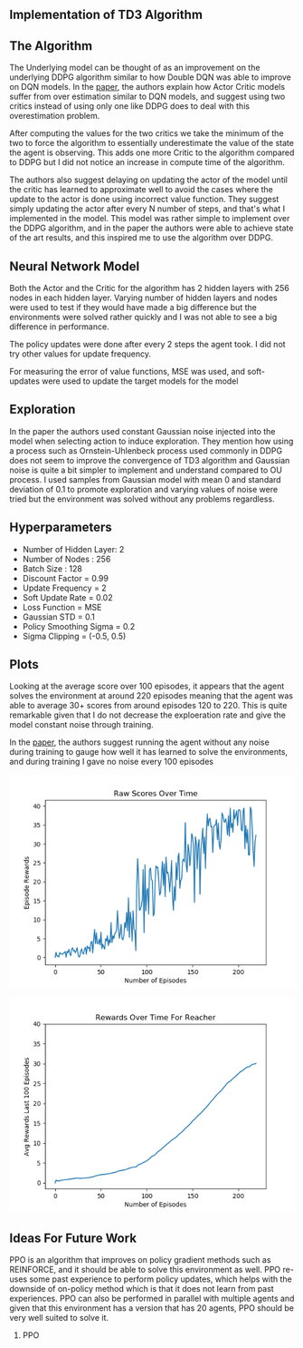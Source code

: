 ## Implementation of TD3 Algorithm

## The Algorithm

The Underlying model can be thought of as an improvement on the underlying DDPG algorithm similar to how Double DQN was able to improve on DQN models. In the [paper](https://arxiv.org/pdf/1802.09477.pdf), the authors explain how Actor Critic models suffer from over estimation similar to DQN models, and suggest using two critics instead of using only one like DDPG does to deal with this overestimation problem. 

After computing the values for the two critics we take the minimum of the two to force the algorithm to essentially underestimate the value of the state the agent is observing. This adds one more Critic to the algorithm compared to DDPG but I did not notice an increase in compute time of the algorithm.

The authors also suggest delaying on updating the actor of the model until the critic has learned to approximate well to avoid the cases where the update to the actor is done using incorrect value function. They suggest simply updating the actor after every N number of steps, and that's what I implemented in the model. This model was rather simple to implement over the DDPG algorithm, and in the paper the authors were able to achieve state of the art results, and this inspired me to use the algorithm over DDPG. 

## Neural Network Model

Both the Actor and the Critic for the algorithm has 2 hidden layers with 256 nodes in each hidden layer. Varying number of hidden layers and nodes were used to test if they would have made a big difference but the environments were solved rather quickly and I was not able to see a big difference in performance.

The policy updates were done after every 2 steps the agent took. I did not try other values for update frequency.

For measuring the error of value functions, MSE was used, and soft-updates were used to update the target models for the model

## Exploration

In the paper the authors used constant Gaussian noise injected into the model when selecting action to induce exploration. They mention how using a process such as Ornstein-Uhlenbeck process used commonly in DDPG does not seem to improve the convergence of  TD3 algorithm and Gaussian noise is quite a bit simpler to implement and understand compared to OU process. I used samples from Gaussian model with mean 0 and standard deviation of 0.1 to promote exploration and varying values of noise were tried but the environment was solved without any problems regardless. 

## Hyperparameters

* Number of Hidden Layer: 2 
* Number of Nodes : 256
* Batch Size : 128
* Discount Factor = 0.99
* Update Frequency = 2
* Soft Update Rate = 0.02
* Loss Function = MSE
* Gaussian STD = 0.1
* Policy Smoothing Sigma = 0.2
* Sigma Clipping = (-0.5, 0.5)

## Plots

Looking at the average score over 100 episodes, it appears that the agent solves the environment at around 220 episodes meaning that the agent was able to average 30+ scores from around episodes 120 to 220. This is quite remarkable given that I do not decrease the exploeration rate and give the model constant noise through training. 

In the [paper](https://arxiv.org/pdf/1802.09477.pdf), the authors suggest running the agent without any noise during training to gauge how well it has learned to solve the environments, and during training I gave no noise every 100 episodes

![](RawScore.png)

![](progress.png)

## Ideas For Future Work

PPO is an algorithm that improves on policy gradient methods such as REINFORCE, and it should be able to solve this environment as well. PPO re-uses some past experience to perform policy updates, which helps with the downside of on-policy method which is that it does not learn from past experiences. PPO can also be performed in parallel with multiple agents and given that this environment has a version that has 20 agents, PPO should be very well suited to solve it.  

1) PPO
